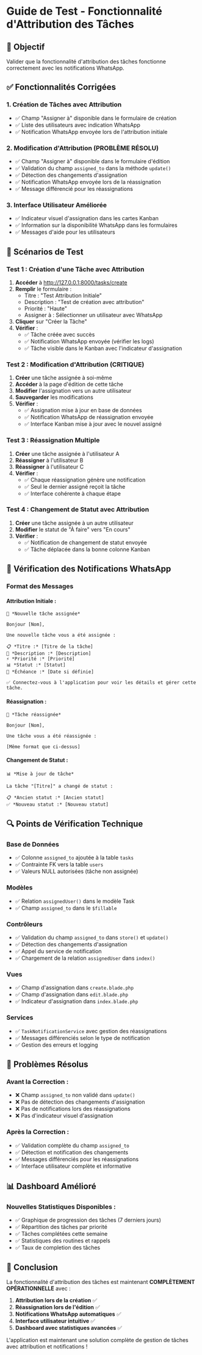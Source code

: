 # Guide de Test - Fonctionnalité d'Attribution des Tâches

## 🎯 Objectif
Valider que la fonctionnalité d'attribution des tâches fonctionne correctement avec les notifications WhatsApp.

## ✅ Fonctionnalités Corrigées

### 1. **Création de Tâches avec Attribution**
- ✅ Champ "Assigner à" disponible dans le formulaire de création
- ✅ Liste des utilisateurs avec indication WhatsApp
- ✅ Notification WhatsApp envoyée lors de l'attribution initiale

### 2. **Modification d'Attribution (PROBLÈME RÉSOLU)**
- ✅ Champ "Assigner à" disponible dans le formulaire d'édition
- ✅ Validation du champ `assigned_to` dans la méthode `update()`
- ✅ Détection des changements d'assignation
- ✅ Notification WhatsApp envoyée lors de la réassignation
- ✅ Message différencié pour les réassignations

### 3. **Interface Utilisateur Améliorée**
- ✅ Indicateur visuel d'assignation dans les cartes Kanban
- ✅ Information sur la disponibilité WhatsApp dans les formulaires
- ✅ Messages d'aide pour les utilisateurs

## 🧪 Scénarios de Test

### **Test 1 : Création d'une Tâche avec Attribution**

1. **Accéder** à http://127.0.0.1:8000/tasks/create
2. **Remplir** le formulaire :
   - Titre : "Test Attribution Initiale"
   - Description : "Test de création avec attribution"
   - Priorité : "Haute"
   - Assigner à : Sélectionner un utilisateur avec WhatsApp
3. **Cliquer** sur "Créer la Tâche"
4. **Vérifier** :
   - ✅ Tâche créée avec succès
   - ✅ Notification WhatsApp envoyée (vérifier les logs)
   - ✅ Tâche visible dans le Kanban avec l'indicateur d'assignation

### **Test 2 : Modification d'Attribution (CRITIQUE)**

1. **Créer** une tâche assignée à soi-même
2. **Accéder** à la page d'édition de cette tâche
3. **Modifier** l'assignation vers un autre utilisateur
4. **Sauvegarder** les modifications
5. **Vérifier** :
   - ✅ Assignation mise à jour en base de données
   - ✅ Notification WhatsApp de réassignation envoyée
   - ✅ Interface Kanban mise à jour avec le nouvel assigné

### **Test 3 : Réassignation Multiple**

1. **Créer** une tâche assignée à l'utilisateur A
2. **Réassigner** à l'utilisateur B
3. **Réassigner** à l'utilisateur C
4. **Vérifier** :
   - ✅ Chaque réassignation génère une notification
   - ✅ Seul le dernier assigné reçoit la tâche
   - ✅ Interface cohérente à chaque étape

### **Test 4 : Changement de Statut avec Attribution**

1. **Créer** une tâche assignée à un autre utilisateur
2. **Modifier** le statut de "À faire" vers "En cours"
3. **Vérifier** :
   - ✅ Notification de changement de statut envoyée
   - ✅ Tâche déplacée dans la bonne colonne Kanban

## 📱 Vérification des Notifications WhatsApp

### **Format des Messages**

#### **Attribution Initiale :**
```
🎯 *Nouvelle tâche assignée*

Bonjour [Nom],

Une nouvelle tâche vous a été assignée :

📋 *Titre :* [Titre de la tâche]
📝 *Description :* [Description]
⚡ *Priorité :* [Priorité]
📊 *Statut :* [Statut]
📅 *Échéance :* [Date si définie]

✅ Connectez-vous à l'application pour voir les détails et gérer cette tâche.
```

#### **Réassignation :**
```
🔄 *Tâche réassignée*

Bonjour [Nom],

Une tâche vous a été réassignée :

[Même format que ci-dessus]
```

#### **Changement de Statut :**
```
📊 *Mise à jour de tâche*

La tâche "[Titre]" a changé de statut :

📋 *Ancien statut :* [Ancien statut]
✅ *Nouveau statut :* [Nouveau statut]
```

## 🔍 Points de Vérification Technique

### **Base de Données**
- ✅ Colonne `assigned_to` ajoutée à la table `tasks`
- ✅ Contrainte FK vers la table `users`
- ✅ Valeurs NULL autorisées (tâche non assignée)

### **Modèles**
- ✅ Relation `assignedUser()` dans le modèle Task
- ✅ Champ `assigned_to` dans le `$fillable`

### **Contrôleurs**
- ✅ Validation du champ `assigned_to` dans `store()` et `update()`
- ✅ Détection des changements d'assignation
- ✅ Appel du service de notification
- ✅ Chargement de la relation `assignedUser` dans `index()`

### **Vues**
- ✅ Champ d'assignation dans `create.blade.php`
- ✅ Champ d'assignation dans `edit.blade.php`
- ✅ Indicateur d'assignation dans `index.blade.php`

### **Services**
- ✅ `TaskNotificationService` avec gestion des réassignations
- ✅ Messages différenciés selon le type de notification
- ✅ Gestion des erreurs et logging

## 🚨 Problèmes Résolus

### **Avant la Correction :**
- ❌ Champ `assigned_to` non validé dans `update()`
- ❌ Pas de détection des changements d'assignation
- ❌ Pas de notifications lors des réassignations
- ❌ Pas d'indicateur visuel d'assignation

### **Après la Correction :**
- ✅ Validation complète du champ `assigned_to`
- ✅ Détection et notification des changements
- ✅ Messages différenciés pour les réassignations
- ✅ Interface utilisateur complète et informative

## 📊 Dashboard Amélioré

### **Nouvelles Statistiques Disponibles :**
- ✅ Graphique de progression des tâches (7 derniers jours)
- ✅ Répartition des tâches par priorité
- ✅ Tâches complétées cette semaine
- ✅ Statistiques des routines et rappels
- ✅ Taux de completion des tâches

## 🎉 Conclusion

La fonctionnalité d'attribution des tâches est maintenant **COMPLÈTEMENT OPÉRATIONNELLE** avec :

1. **Attribution lors de la création** ✅
2. **Réassignation lors de l'édition** ✅
3. **Notifications WhatsApp automatiques** ✅
4. **Interface utilisateur intuitive** ✅
5. **Dashboard avec statistiques avancées** ✅

L'application est maintenant une solution complète de gestion de tâches avec attribution et notifications !
